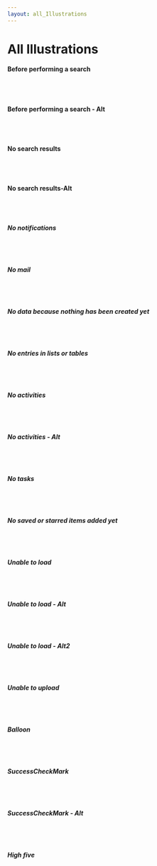 ```yaml
---
layout: all_Illustrations
---
```


# All Illustrations

#### Before performing a search

<allillustrations type="spot" typeDialog="dialog" typeScene="scene" id="BeforeSearch" idDialog="BeforeSearch" idScene="BeforeSearch" />
<br />
<br />

#### Before performing a search - Alt

<allillustrations type="spot" typeDialog="dialog" typeScene="scene" id="BeforeSearch-Alt" idDialog="BeforeSearch-Alt" idScene="BeforeSearch-Alt" />
<br />
<br />

#### No search results

<allillustrations type="spot" typeDialog="dialog" typeScene="scene" id="NoSearchResults" idDialog="NoSearchResults" idScene="NoSearchResults" />
<br />
<br />

#### No search results-Alt

<allillustrations type="spot" typeDialog="dialog" typeScene="scene" id="NoSearchResults-Alt" idDialog="NoSearchResults-Alt" idScene="NoSearchResults-Alt" />
<br />
<br />

##### No notifications

<allillustrations type="spot" typeDialog="dialog" typeScene="scene" id="NoNotifications" idDialog="NoNotifications" idScene="NoNotifications" />
<br />
<br />

##### No mail

<allillustrations type="spot" typeDialog="dialog" typeScene="scene" id="NoMail" idDialog="NoMail" idScene="NoMail" />
<br />
<br />

##### No data because nothing has been created yet

<allillustrations type="spot" typeDialog="dialog" typeScene="scene" id="NoData" idDialog="NoData" idScene="NoData" />
<br />
<br />

##### No entries in lists or tables

<allillustrations type="spot" typeDialog="dialog" typeScene="scene" id="NoEntries" idDialog="NoEntries" idScene="NoEntries" />
<br />
<br />

##### No activities

<allillustrations type="spot" typeDialog="dialog" typeScene="scene" id="NoActivities" idDialog="NoActivities" idScene="NoActivities" />
<br />
<br />

##### No activities - Alt

<allillustrations type="spot" typeDialog="dialog" typeScene="scene" id="NoActivities-Alt" idDialog="NoActivities-Alt" idScene="NoActivities-Alt" />
<br />
<br />

##### No tasks

<allillustrations type="spot" typeDialog="dialog" typeScene="scene" id="NoTasks" idDialog="NoTasks" idScene="NoTasks" />
<br />
<br />

##### No saved or starred items added yet

<allillustrations type="spot" typeDialog="dialog" typeScene="scene" id="NoSavedItems" idDialog="NoSavedItems" idScene="NoSavedItems" />
<br />
<br />

##### Unable to load

<allillustrations type="spot" typeDialog="dialog" typeScene="scene" id="UnableToLoad" idDialog="UnableToLoad" idScene="UnableToLoad" />
<br />
<br />

##### Unable to load - Alt

<allillustrations type="spot" typeDialog="dialog" typeScene="scene" id="UnableToLoad-Alt" idDialog="UnableToLoad-Alt" idScene="UnableToLoad-Alt" />
<br />
<br />

##### Unable to load - Alt2

<allillustrations type="spot" typeDialog="dialog" typeScene="scene" id="UnableToLoad-Alt2" idDialog="UnableToLoad-Alt2" idScene="UnableToLoad-Alt2" />
<br />
<br />

##### Unable to upload

<allillustrations type="spot" typeDialog="dialog" typeScene="scene" id="UnableToUpload" idDialog="UnableToUpload" idScene="UnableToUpload" />
<br />
<br />

##### Balloon

<allillustrations type="spot" typeDialog="dialog" typeScene="scene" id="SuccessBalloon" idDialog="SuccessBalloon" idScene="SuccessBalloon" />
<br />
<br />

##### SuccessCheckMark

<allillustrations type="spot" typeDialog="dialog" typeScene="scene" id="SuccessCheckMark" idDialog="SuccessCheckMark" idScene="SuccessCheckMark" />
<br />
<br />

##### SuccessCheckMark - Alt

<allillustrations type="spot" typeDialog="dialog" typeScene="scene" id="SuccessCheckMark-Alt" idDialog="SuccessCheckMark-Alt" idScene="SuccessCheckMark-Alt" />
<br />
<br />

##### High five

<allillustrations type="spot" typeDialog="dialog" typeScene="scene" id="SuccessHighFive" idDialog="SuccessHighFive" idScene="SuccessHighFive" />
<br />
<br />











